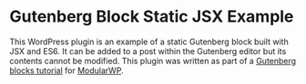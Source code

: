 # Gutenberg Block Static JSX Example

This WordPress plugin is an example of a static Gutenberg block built with JSX and ES6. It can be added to a post within the Gutenberg editor but its contents cannot be modified. This plugin was written as part of a [Gutenberg blocks tutorial](https://modularwp.com/how-to-build-gutenberg-block-jsx/) for [ModularWP](https://modularwp.com/).